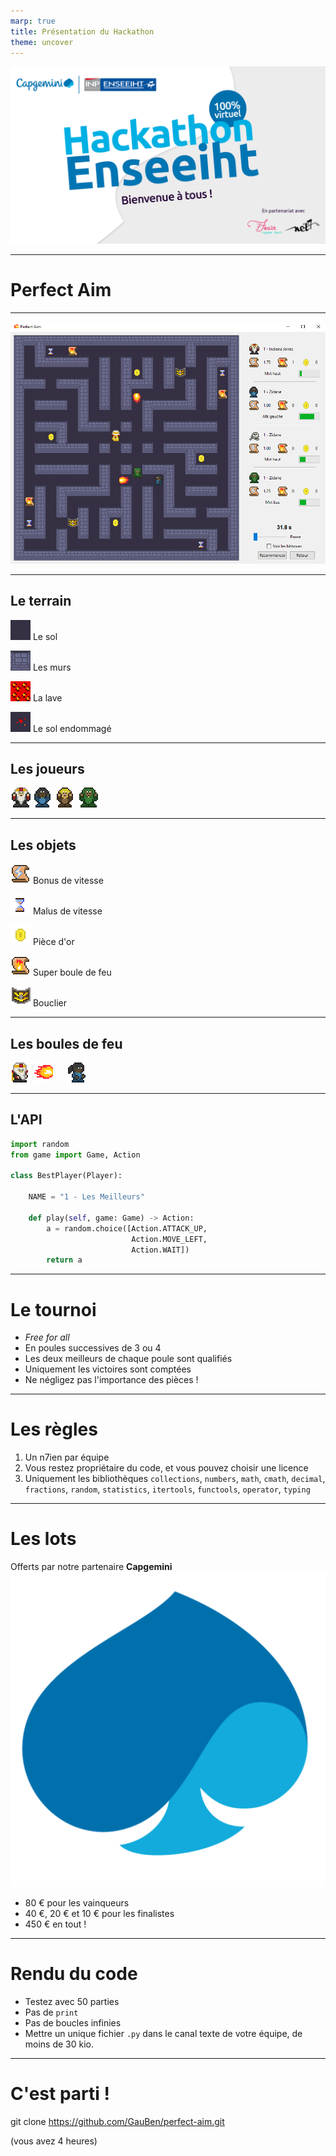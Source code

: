 ```yaml
---
marp: true
title: Présentation du Hackathon
theme: uncover
---
```


![bg](./doc/bienvenue.png)

---

# Perfect Aim

---

![height:600px](./doc/window.png)

---

## Le terrain

![Sol](./assets/background/floor.png) Le sol

![Mur](./assets/background/wall.png) Les murs

![Lave](./assets/background/lava.png) La lave

![Sol endommagé](./assets/background/damaged-floor.png) Le sol endommagé

---

## Les joueurs

![Joueur rouge](./assets/players/red-i2.png) ![Joueur bleu](./assets/players/blue-i2.png) ![Joueur jaune](./assets/players/yellow-i2.png) ![Joueur vert](./assets/players/green-i2.png)

---

## Les objets

![Bonus de vitesse](./assets/collectibles/speedboost.png) Bonus de vitesse

![Malus de vitesse](./assets/collectibles/hourglass.png) Malus de vitesse

![Pièce](./assets/collectibles/coin.png) Pièce d'or

![Super boule de feu](./assets/collectibles/super_fireball.png) Super boule de feu

![Bouclier](./assets/collectibles/shield.png) Bouclier

---

## Les boules de feu

![Joueur rouge](./assets/players/red-e1.png) ![Boule de feu](./assets/fireballs/fireball-e1.png)      ![Joueur bleu](./assets/players/blue-e1.png)

---

## L'API

```python
import random
from game import Game, Action

class BestPlayer(Player):

    NAME = "1 - Les Meilleurs"

    def play(self, game: Game) -> Action:
        a = random.choice([Action.ATTACK_UP,
                           Action.MOVE_LEFT,
                           Action.WAIT])
        return a
```

---

# Le tournoi‌‌‌‌

-   _Free for all_
-   En poules successives de 3 ou 4
-   Les deux meilleurs de chaque poule sont qualifiés
-   Uniquement les victoires sont comptées
-   Ne négligez pas l'importance des pièces !

---

# Les règles

1. Un n7ien par équipe
2. Vous restez propriétaire du code, et vous pouvez choisir une licence
3. Uniquement les bibliothèques `collections`, `numbers`, `math`, `cmath`, `decimal`, `fractions`, `random`, `statistics`, `itertools`, `functools`, `operator`, `typing`

---

# Les lots

Offerts par notre partenaire **Capgemini** ![width:32px](./doc/capgemini.png)

-   80 € pour les vainqueurs
-   40 €, 20 € et 10 € pour les finalistes
-   450 € en tout !

---

# Rendu du code

-   Testez avec 50 parties
-   Pas de `print`
-   Pas de boucles infinies
-   Mettre un unique fichier `.py` dans le canal texte de votre équipe, de moins de 30 kio.

---

# C'est parti !

git clone https://github.com/GauBen/perfect-aim.git

(vous avez 4 heures)

